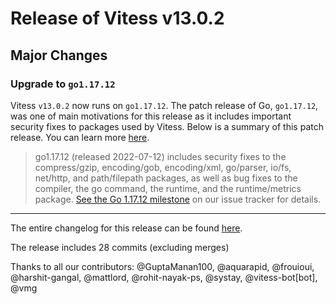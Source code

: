 # Release of Vitess v13.0.2
## Major Changes

### Upgrade to `go1.17.12`

Vitess `v13.0.2` now runs on `go1.17.12`.
The patch release of Go, `go1.17.12`, was one of main motivations for this release as it includes important security fixes to packages used by Vitess.
Below is a summary of this patch release. You can learn more [here](https://go.dev/doc/devel/release#go1.17).

> go1.17.12 (released 2022-07-12) includes security fixes to the compress/gzip, encoding/gob, encoding/xml, go/parser, io/fs, net/http, and path/filepath packages, as well as bug fixes to the compiler, the go command, the runtime, and the runtime/metrics package. [See the Go 1.17.12 milestone](https://github.com/golang/go/issues?q=milestone%3AGo1.17.12+label%3ACherryPickApproved) on our issue tracker for details.
------------
The entire changelog for this release can be found [here](https://github.com/vitessio/vitess/blob/main/doc/releasenotes/13_0_2_changelog.md).

The release includes 28 commits (excluding merges)

Thanks to all our contributors: @GuptaManan100, @aquarapid, @frouioui, @harshit-gangal, @mattlord, @rohit-nayak-ps, @systay, @vitess-bot[bot], @vmg

